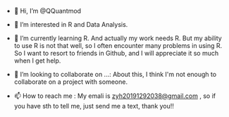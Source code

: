- 👋 Hi, I’m @QQuantmod

- 👀 I’m interested in R and Data Analysis.

- 🌱 I’m currently learning R. And actually my work needs R. 
      But my ability to use R is not that well, so I often encounter many problems in using R.
      So I want to resort to friends in Github, and I will appreciate it so much when I get help.
      
- 💞️ I’m looking to collaborate on ...:
      About this, I think I'm not enough to collaborate on a project with someone.
      
- 📫 How to reach me :
      My emali is zyh20191292038@gmail.com , so if you have sth to tell me, just send me a text, thank you!!

<!---
QQuantmod/QQuantmod is a ✨ special ✨ repository because its `README.md` (this file) appears on your GitHub profile.
You can click the Preview link to take a look at your changes.
--->
